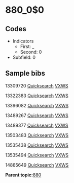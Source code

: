 # 880\_0$0

## Codes

-   Indicators
    -   First: \_
    -   Second: 0
-   Subfield: 0

## Sample bibs

13309720 [Quicksearch](https://search.library.yale.edu/catalog/13309720) [VXWS](http://prodorbis.library.yale.edu:7014/vxws/GetHoldingsService?bibId=13309720)

13322383 [Quicksearch](https://search.library.yale.edu/catalog/13322383) [VXWS](http://prodorbis.library.yale.edu:7014/vxws/GetHoldingsService?bibId=13322383)

13396082 [Quicksearch](https://search.library.yale.edu/catalog/13396082) [VXWS](http://prodorbis.library.yale.edu:7014/vxws/GetHoldingsService?bibId=13396082)

13489267 [Quicksearch](https://search.library.yale.edu/catalog/13489267) [VXWS](http://prodorbis.library.yale.edu:7014/vxws/GetHoldingsService?bibId=13489267)

13489377 [Quicksearch](https://search.library.yale.edu/catalog/13489377) [VXWS](http://prodorbis.library.yale.edu:7014/vxws/GetHoldingsService?bibId=13489377)

13503483 [Quicksearch](https://search.library.yale.edu/catalog/13503483) [VXWS](http://prodorbis.library.yale.edu:7014/vxws/GetHoldingsService?bibId=13503483)

13535438 [Quicksearch](https://search.library.yale.edu/catalog/13535438) [VXWS](http://prodorbis.library.yale.edu:7014/vxws/GetHoldingsService?bibId=13535438)

13535494 [Quicksearch](https://search.library.yale.edu/catalog/13535494) [VXWS](http://prodorbis.library.yale.edu:7014/vxws/GetHoldingsService?bibId=13535494)

14885649 [Quicksearch](https://search.library.yale.edu/catalog/14885649) [VXWS](http://prodorbis.library.yale.edu:7014/vxws/GetHoldingsService?bibId=14885649)

**Parent topic:**[880](../../tags/880/880.md)


